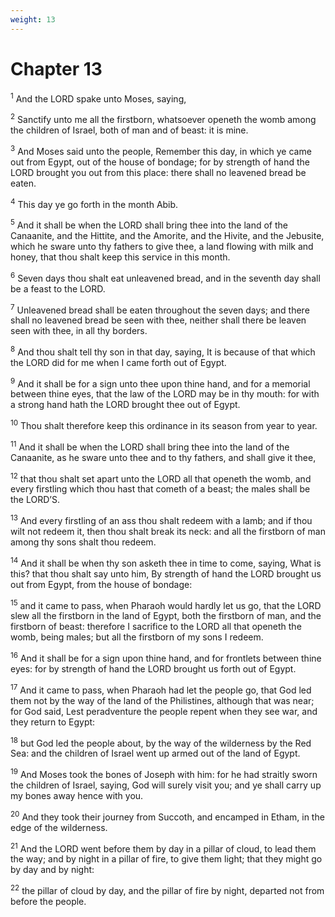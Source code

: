```yaml
---
weight: 13
---
```


# Chapter 13

<sup>1</sup> And the LORD spake unto Moses, saying, 

<sup>2</sup> Sanctify unto me all the firstborn, whatsoever openeth the womb among the children of Israel, both of man and of beast: it is mine. 

<sup>3</sup> And Moses said unto the people, Remember this day, in which ye came out from Egypt, out of the house of bondage; for by strength of hand the LORD brought you out from this place: there shall no leavened bread be eaten. 

<sup>4</sup> This day ye go forth in the month Abib. 

<sup>5</sup> And it shall be when the LORD shall bring thee into the land of the Canaanite, and the Hittite, and the Amorite, and the Hivite, and the Jebusite, which he sware unto thy fathers to give thee, a land flowing with milk and honey, that thou shalt keep this service in this month. 

<sup>6</sup> Seven days thou shalt eat unleavened bread, and in the seventh day shall be a feast to the LORD. 

<sup>7</sup> Unleavened bread shall be eaten throughout the seven days; and there shall no leavened bread be seen with thee, neither shall there be leaven seen with thee, in all thy borders. 

<sup>8</sup> And thou shalt tell thy son in that day, saying, It is because of that which the LORD did for me when I came forth out of Egypt. 

<sup>9</sup> And it shall be for a sign unto thee upon thine hand, and for a memorial between thine eyes, that the law of the LORD may be in thy mouth: for with a strong hand hath the LORD brought thee out of Egypt. 

<sup>10</sup> Thou shalt therefore keep this ordinance in its season from year to year. 

<sup>11</sup> And it shall be when the LORD shall bring thee into the land of the Canaanite, as he sware unto thee and to thy fathers, and shall give it thee, 

<sup>12</sup> that thou shalt set apart unto the LORD all that openeth the womb, and every firstling which thou hast that cometh of a beast; the males shall be the LORD’S. 

<sup>13</sup> And every firstling of an ass thou shalt redeem with a lamb; and if thou wilt not redeem it, then thou shalt break its neck: and all the firstborn of man among thy sons shalt thou redeem. 

<sup>14</sup> And it shall be when thy son asketh thee in time to come, saying, What is this? that thou shalt say unto him, By strength of hand the LORD brought us out from Egypt, from the house of bondage: 

<sup>15</sup> and it came to pass, when Pharaoh would hardly let us go, that the LORD slew all the firstborn in the land of Egypt, both the firstborn of man, and the firstborn of beast: therefore I sacrifice to the LORD all that openeth the womb, being males; but all the firstborn of my sons I redeem. 

<sup>16</sup> And it shall be for a sign upon thine hand, and for frontlets between thine eyes: for by strength of hand the LORD brought us forth out of Egypt. 

<sup>17</sup> And it came to pass, when Pharaoh had let the people go, that God led them not by the way of the land of the Philistines, although that was near; for God said, Lest peradventure the people repent when they see war, and they return to Egypt: 

<sup>18</sup> but God led the people about, by the way of the wilderness by the Red Sea: and the children of Israel went up armed out of the land of Egypt. 

<sup>19</sup> And Moses took the bones of Joseph with him: for he had straitly sworn the children of Israel, saying, God will surely visit you; and ye shall carry up my bones away hence with you. 

<sup>20</sup> And they took their journey from Succoth, and encamped in Etham, in the edge of the wilderness. 

<sup>21</sup> And the LORD went before them by day in a pillar of cloud, to lead them the way; and by night in a pillar of fire, to give them light; that they might go by day and by night: 

<sup>22</sup> the pillar of cloud by day, and the pillar of fire by night, departed not from before the people. 


